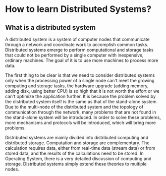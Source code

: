 # How to learn Distributed Systems?
## What is a distributed system
  A distributed system is a system of computer nodes that communicate through a network and coordinate work to accomplish common tasks. Distributed systems emerge to perform computational and storage tasks that could not be performed by a single computer with inexpensive, ordinary machines. The goal of it is to use more machines to process more data.  
  
  The first thing to be clear is that we need to consider distributed systems only when the processing power of a single node can't meet the growing computing and storage tasks,  the hardware upgrade (adding memory, adding disk, using better CPU) is so high that it is not worth the effort or we can't optimize the application further. It is because the problem solved by the distributed system itself is the same as that of the stand-alone system. Due to the multi-node of the distributed system and the topology of communication through the network, many problems that are not found in the stand-alone system will be introduced. In order to solve these problems, more mechanisms and protocols will be introduced, which will bring more problems.  
  
  Distributed systems are mainly divided into distributed computing and distributed storage. Computation and storage are complementary. The calculation requires data, either from real-time data (stream data) or from stored data, and the results of the calculations need to be stored. In Operating System, there is a very detailed discussion of computing and storage. Distributed systems simply extend these theories to multiple nodes.  
  
  
